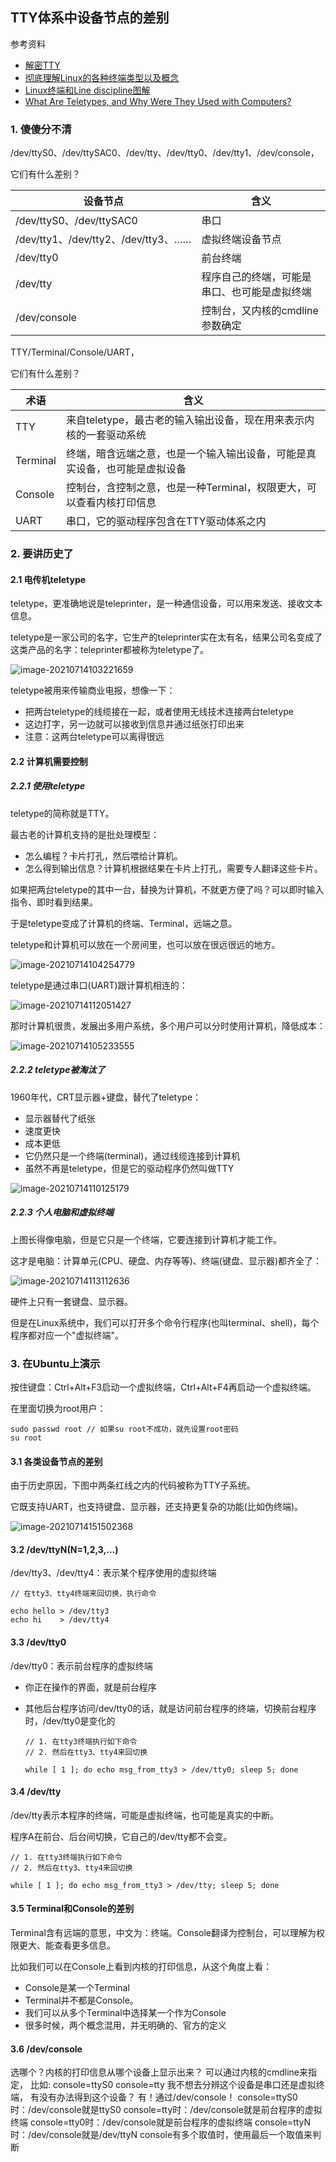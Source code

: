 ## TTY体系中设备节点的差别

参考资料

* [解密TTY](https://www.cnblogs.com/liqiuhao/p/9031803.html)
* [彻底理解Linux的各种终端类型以及概念](https://blog.csdn.net/dog250/article/details/78766716)
* [Linux终端和Line discipline图解](https://blog.csdn.net/dog250/article/details/78818612)
* [What Are Teletypes, and Why Were They Used with Computers?](https://www.howtogeek.com/727213/what-are-teletypes-and-why-were-they-used-with-computers/)


### 1. 傻傻分不清

/dev/ttyS0、/dev/ttySAC0、/dev/tty、/dev/tty0、/dev/tty1、/dev/console，

它们有什么差别？

| 设备节点                            | 含义                                         |
| ----------------------------------- | -------------------------------------------- |
| /dev/ttyS0、/dev/ttySAC0            | 串口                                         |
| /dev/tty1、/dev/tty2、/dev/tty3、…… | 虚拟终端设备节点                             |
| /dev/tty0                           | 前台终端                                     |
| /dev/tty                            | 程序自己的终端，可能是串口、也可能是虚拟终端 |
| /dev/console                        | 控制台，又内核的cmdline参数确定              |



TTY/Terminal/Console/UART，

它们有什么差别？

| 术语     | 含义                                                         |
| -------- | ------------------------------------------------------------ |
| TTY      | 来自teletype，最古老的输入输出设备，现在用来表示内核的一套驱动系统 |
| Terminal | 终端，暗含远端之意，也是一个输入输出设备，可能是真实设备，也可能是虚拟设备 |
| Console  | 控制台，含控制之意，也是一种Terminal，权限更大，可以查看内核打印信息 |
| UART     | 串口，它的驱动程序包含在TTY驱动体系之内                      |



### 2. 要讲历史了

#### 2.1 电传机teletype 

teletype，更准确地说是teleprinter，是一种通信设备，可以用来发送、接收文本信息。

teletype是一家公司的名字，它生产的teleprinter实在太有名，结果公司名变成了这类产品的名字：teleprinter都被称为teletype了。

![image-20210714103221659](pic/09_UART/03_teletype.png)

teletype被用来传输商业电报，想像一下：

* 把两台teletype的线缆接在一起，或者使用无线技术连接两台teletype
* 这边打字，另一边就可以接收到信息并通过纸张打印出来
* 注意：这两台teletype可以离得很远

#### 2.2 计算机需要控制

##### 2.2.1 使用teletype

teletype的简称就是TTY。



最古老的计算机支持的是批处理模型：

* 怎么编程？卡片打孔，然后喂给计算机。
* 怎么得到输出信息？计算机根据结果在卡片上打孔，需要专人翻译这些卡片。



如果把两台teletype的其中一台，替换为计算机，不就更方便了吗？可以即时输入指令、即时看到结果。

于是teletype变成了计算机的终端、Terminal，远端之意。

teletype和计算机可以放在一个房间里，也可以放在很远很远的地方。

![image-20210714104254779](pic/09_UART/04_tty_and_computer.png)



teletype是通过串口(UART)跟计算机相连的：

![image-20210714112051427](pic/09_UART/07_teletype_uart.png)



那时计算机很贵，发展出多用户系统，多个用户可以分时使用计算机，降低成本：

![image-20210714105233555](pic/09_UART/05_multi_user.png)





##### 2.2.2 teletype被淘汰了

1960年代，CRT显示器+键盘，替代了teletype：

* 显示器替代了纸张
* 速度更快
* 成本更低
* 它仍然只是一个终端(terminal)，通过线缆连接到计算机
* 虽然不再是teletype，但是它的驱动程序仍然叫做TTY

![image-20210714110125179](pic/09_UART/06_crt.png)



##### 2.2.3 个人电脑和虚拟终端

上图长得像电脑，但是它只是一个终端，它要连接到计算机才能工作。

这才是电脑：计算单元(CPU、硬盘、内存等等)、终端(键盘、显示器)都齐全了：

![image-20210714113112636](pic/09_UART/08_personal_computer.png)

硬件上只有一套键盘、显示器。

但是在Linux系统中，我们可以打开多个命令行程序(也叫terminal、shell)，每个程序都对应一个"虚拟终端"。



### 3. 在Ubuntu上演示

按住键盘：Ctrl+Alt+F3启动一个虚拟终端，Ctrl+Alt+F4再启动一个虚拟终端。

在里面切换为root用户：

```shell
sudo passwd root // 如果su root不成功，就先设置root密码
su root
```



#### 3.1 各类设备节点的差别

由于历史原因，下图中两条红线之内的代码被称为TTY子系统。

它既支持UART，也支持键盘、显示器，还支持更复杂的功能(比如伪终端)。

![image-20210714151502368](pic/09_UART/09_tty_console.png)

#### 3.2 /dev/ttyN(N=1,2,3,...)

/dev/tty3、/dev/tty4：表示某个程序使用的虚拟终端

```shell
// 在tty3、tty4终端来回切换，执行命令

echo hello > /dev/tty3
echo hi    > /dev/tty4
```



#### 3.3 /dev/tty0

/dev/tty0：表示前台程序的虚拟终端

* 你正在操作的界面，就是前台程序

* 其他后台程序访问/dev/tty0的话，就是访问前台程序的终端，切换前台程序时，/dev/tty0是变化的

  ```shell
  // 1. 在tty3终端执行如下命令
  // 2. 然后在tty3、tty4来回切换
  
  while [ 1 ]; do echo msg_from_tty3 > /dev/tty0; sleep 5; done
  ```

#### 3.4  /dev/tty

/dev/tty表示本程序的终端，可能是虚拟终端，也可能是真实的中断。

程序A在前台、后台间切换，它自己的/dev/tty都不会变。

```shell
// 1. 在tty3终端执行如下命令
// 2. 然后在tty3、tty4来回切换

while [ 1 ]; do echo msg_from_tty3 > /dev/tty; sleep 5; done
```



#### 3.5 Terminal和Console的差别

Terminal含有远端的意思，中文为：终端。Console翻译为控制台，可以理解为权限更大、能查看更多信息。

比如我们可以在Console上看到内核的打印信息，从这个角度上看：

* Console是某一个Terminal
* Terminal并不都是Console。
* 我们可以从多个Terminal中选择某一个作为Console
* 很多时候，两个概念混用，并无明确的、官方的定义

#### 3.6 /dev/console

选哪个？内核的打印信息从哪个设备上显示出来？
可以通过内核的cmdline来指定，
比如: console=ttyS0 console=tty
我不想去分辨这个设备是串口还是虚拟终端，
有没有办法得到这个设备？
有！通过/dev/console！
console=ttyS0时：/dev/console就是ttyS0
console=tty时：/dev/console就是前台程序的虚拟终端
console=tty0时：/dev/console就是前台程序的虚拟终端
console=ttyN时：/dev/console就是/dev/ttyN
console有多个取值时，使用最后一个取值来判断







